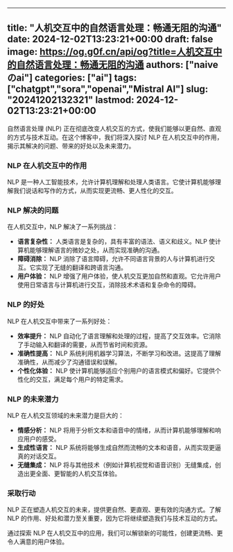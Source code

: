 
---
title: "人机交互中的自然语言处理：畅通无阻的沟通"
date: 2024-12-02T13:23:21+00:00
draft: false
image: https://og.g0f.cn/api/og?title=人机交互中的自然语言处理：畅通无阻的沟通
authors: ["naiveのai"]
categories: ["ai"]
tags: ["chatgpt","sora","openai","Mistral AI"]
slug: "20241202132321"
lastmod: 2024-12-02T13:23:21+00:00
---
自然语言处理 (NLP) 正在彻底改变人机交互的方式，使我们能够以更自然、直观的方式与技术互动。在这个博客中，我们将深入探讨 NLP 在人机交互中的作用，揭示其解决的问题、带来的好处以及未来潜力。

### NLP 在人机交互中的作用

NLP 是一种人工智能技术，允许计算机理解和处理人类语言。它使计算机能够理解我们说话和写作的方式，从而实现更流畅、更人性化的交互。

### NLP 解决的问题

在人机交互中，NLP 解决了一系列挑战：

- **语言复杂性：** 人类语言是复杂的，具有丰富的语法、语义和歧义。NLP 使计算机能够理解语言的微妙之处，从而实现准确的沟通。
- **障碍消除：** NLP 消除了语言障碍，允许不同语言背景的人与计算机进行交互。它实现了无缝的翻译和跨语言沟通。
- **用户体验：** NLP 增强了用户体验，使人机交互更加自然和直观。它允许用户使用日常语言与计算机进行交互，消除技术术语和复杂命令的障碍。

### NLP 的好处

NLP 在人机交互中带来了一系列好处：

- **效率提升：** NLP 自动化了语言理解和处理的过程，提高了交互效率。它消除了手动输入和翻译的需要，从而节省时间和资源。
- **准确性提高：** NLP 系统利用机器学习算法，不断学习和改进。这提高了理解准确性，从而减少了沟通错误和误解。
- **个性化体验：** NLP 使计算机能够适应个别用户的语言模式和偏好。它提供个性化的交互，满足每个用户的特定需求。

### NLP 的未来潜力

NLP 在人机交互领域的未来潜力是巨大的：

- **情感分析：** NLP 将用于分析文本和语音中的情绪，从而计算机能够理解和响应用户的感受。
- **生成性语言：** NLP 系统将能够生成自然而流畅的文本和语音，从而实现更逼真的对话交互。
- **无缝集成：** NLP 将与其他技术（例如计算机视觉和语音识别）无缝集成，创造出更全面、更智能的人机交互体验。

### 采取行动

NLP 正在塑造人机交互的未来，提供更自然、更直观、更有效的沟通方式。了解 NLP 的作用、好处和潜力至关重要，因为它将继续塑造我们与技术互动的方式。

通过探索 NLP 在人机交互中的应用，我们可以解锁新的可能性，创建更流畅、更令人满意的用户体验。